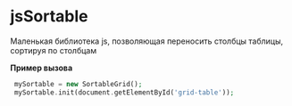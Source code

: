 # jsSortable
Маленькая библиотека js, позволяющая переносить столбцы таблицы, сортируя по столбцам<br>

__Пример вызова__
```php
 mySortable = new SortableGrid();
 mySortable.init(document.getElementById('grid-table'));
```


